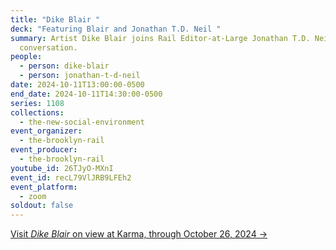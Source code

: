 ```yaml
---
title: "Dike Blair "
deck: "Featuring Blair and Jonathan T.D. Neil "
summary: Artist Dike Blair joins Rail Editor-at-Large Jonathan T.D. Neil  for a
  conversation.
people:
  - person: dike-blair
  - person: jonathan-t-d-neil
date: 2024-10-11T13:00:00-0500
end_date: 2024-10-11T14:30:00-0500
series: 1108
collections:
  - the-new-social-environment
event_organizer:
  - the-brooklyn-rail
event_producer:
  - the-brooklyn-rail
youtube_id: 26TJyO-MXnI
event_id: recL79VlJRB9LFEh2
event_platform:
  - zoom
soldout: false
---
```

[V﻿isit *Dike Blair* on view at Karma, through October 26, 2024 →](https://karmakarma.org/exhibitions/dike-blair-ny-2024/)